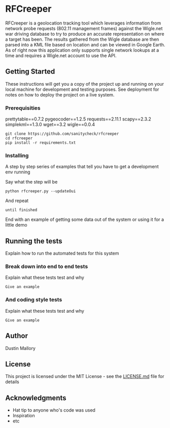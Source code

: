 # RFCreeper

RFCreeper is a geolocation tracking tool which leverages information from network probe requests (802.11 management frames) against the Wigle.net war driving database to try to produce an accurate representation on where a target has been. The results gathered from the Wigle database are then parsed into a KML file based on location and can be viewed in Google Earth. As of right now this application only supports single network lookups at a time and requires a Wigle.net account to use the API.

## Getting Started

These instructions will get you a copy of the project up and running on your local machine for development and testing purposes. See deployment for notes on how to deploy the project on a live system.

### Prerequisities

prettytable==0.7.2
pygeocoder==1.2.5
requests==2.11.1
scapy==2.3.2
simplekml==1.3.0
wget==3.2
wigle==0.0.4

```
git clone https://github.com/sanitycheck/rfcreeper
cd rfcreeper
pip install -r requirements.txt
```

### Installing

A step by step series of examples that tell you have to get a development env running

Say what the step will be

```
python rfcreeper.py --updateOui
```

And repeat

```
until finished
```

End with an example of getting some data out of the system or using it for a little demo

## Running the tests

Explain how to run the automated tests for this system

### Break down into end to end tests

Explain what these tests test and why

```
Give an example
```

### And coding style tests

Explain what these tests test and why

```
Give an example
```

## Author

Dustin Mallory

## License

This project is licensed under the MIT License - see the [LICENSE.md](LICENSE.md) file for details

## Acknowledgments

* Hat tip to anyone who's code was used
* Inspiration
* etc
